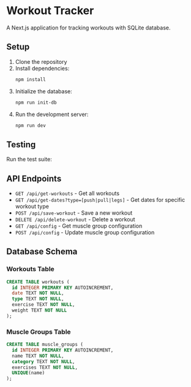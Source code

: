 # Workout Tracker

A Next.js application for tracking workouts with SQLite database.

## Setup

1. Clone the repository
2. Install dependencies:
   ```bash
   npm install
   ```
3. Initialize the database:
   ```bash
   npm run init-db
   ```
4. Run the development server:
   ```bash
   npm run dev
   ```

## Testing

Run the test suite:

## API Endpoints

- `GET /api/get-workouts` - Get all workouts
- `GET /api/get-dates?type=[push|pull|legs]` - Get dates for specific workout type
- `POST /api/save-workout` - Save a new workout
- `DELETE /api/delete-workout` - Delete a workout
- `GET /api/config` - Get muscle group configuration
- `POST /api/config` - Update muscle group configuration

## Database Schema

### Workouts Table
```sql
CREATE TABLE workouts (
  id INTEGER PRIMARY KEY AUTOINCREMENT,
  date TEXT NOT NULL,
  type TEXT NOT NULL,
  exercise TEXT NOT NULL,
  weight TEXT NOT NULL
);
```

### Muscle Groups Table
```sql
CREATE TABLE muscle_groups (
  id INTEGER PRIMARY KEY AUTOINCREMENT,
  name TEXT NOT NULL,
  category TEXT NOT NULL,
  exercises TEXT NOT NULL,
  UNIQUE(name)
);
```
